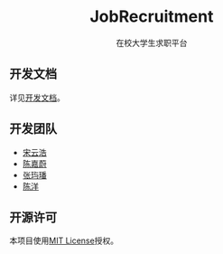 <h1 style='font-weight:bold;text-align:center;'>JobRecruitment</h1>
<div style='text-align:center;'>在校大学生求职平台</div>

## 开发文档

详见[开发文档](https://glimmeringlight.github.io/NIS3368_JobRecruitment/)。

## 开发团队

- [宋云浩](https://github.com/songyhinf)
- [陈嘉蔚](https://github.com/glimmeringlight)
- [张玙璠](https://github.com/Fannyzzzz)
- [陈洋](https://github.com/cyny666)

## 开源许可

本项目使用[MIT License](./LICENSE)授权。